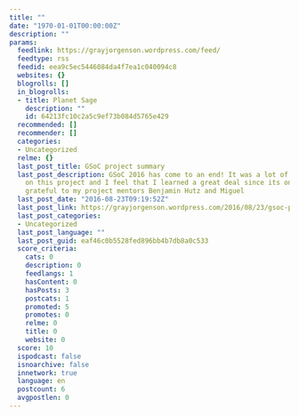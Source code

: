 ```yaml
---
title: ""
date: "1970-01-01T00:00:00Z"
description: ""
params:
  feedlink: https://grayjorgenson.wordpress.com/feed/
  feedtype: rss
  feedid: eea9c5ec5446084da4f7ea1c040094c8
  websites: {}
  blogrolls: []
  in_blogrolls:
  - title: Planet Sage
    description: ""
    id: 64213fc10c2a5c9ef73b084d5765e429
  recommended: []
  recommender: []
  categories:
  - Uncategorized
  relme: {}
  last_post_title: GSoC project summary
  last_post_description: GSoC 2016 has come to an end! It was a lot of fun working
    on this project and I feel that I learned a great deal since its onset. I’m very
    grateful to my project mentors Benjamin Hutz and Miguel
  last_post_date: "2016-08-23T09:19:52Z"
  last_post_link: https://grayjorgenson.wordpress.com/2016/08/23/gsoc-project-summary/
  last_post_categories:
  - Uncategorized
  last_post_language: ""
  last_post_guid: eaf46c0b5528fed896bb4b7db8a0c533
  score_criteria:
    cats: 0
    description: 0
    feedlangs: 1
    hasContent: 0
    hasPosts: 3
    postcats: 1
    promoted: 5
    promotes: 0
    relme: 0
    title: 0
    website: 0
  score: 10
  ispodcast: false
  isnoarchive: false
  innetwork: true
  language: en
  postcount: 6
  avgpostlen: 0
---
```

